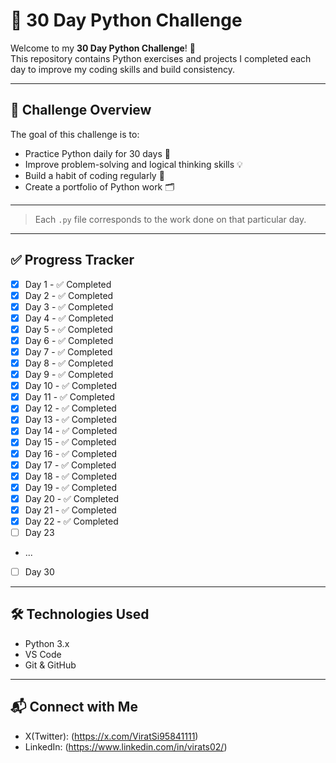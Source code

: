 # 🐍 30 Day Python Challenge

Welcome to my **30 Day Python Challenge**! 🚀  
This repository contains Python exercises and projects I completed each day to improve my coding skills and build consistency.

---

## 📅 Challenge Overview

The goal of this challenge is to:

- Practice Python daily for 30 days 🧠
- Improve problem-solving and logical thinking skills 💡
- Build a habit of coding regularly 🔁
- Create a portfolio of Python work 🗂️

---


> Each `.py` file corresponds to the work done on that particular day.

---

## ✅ Progress Tracker

- [x] Day 1 - ✅ Completed
- [x] Day 2 - ✅ Completed
- [x] Day 3 - ✅ Completed
- [x] Day 4 - ✅ Completed
- [x] Day 5 - ✅ Completed
- [x] Day 6 - ✅ Completed
- [x] Day 7 - ✅ Completed
- [x] Day 8 - ✅ Completed
- [x] Day 9 - ✅ Completed
- [x] Day 10 - ✅ Completed
- [x] Day 11 - ✅ Completed
- [x] Day 12 - ✅ Completed
- [x] Day 13 - ✅ Completed
- [x] Day 14 - ✅ Completed
- [x] Day 15 - ✅ Completed
- [x] Day 16 - ✅ Completed
- [x] Day 17 - ✅ Completed
- [x] Day 18 - ✅ Completed
- [x] Day 19 - ✅ Completed
- [x] Day 20 - ✅ Completed
- [x] Day 21 - ✅ Completed
- [x] Day 22 - ✅ Completed
- [ ] Day 23
- ...
- [ ] Day 30

---

## 🛠️ Technologies Used

- Python 3.x
- VS Code
- Git & GitHub

---

## 📬 Connect with Me

- X(Twitter): (https://x.com/ViratSi95841111)
- LinkedIn: (https://www.linkedin.com/in/virats02/)
